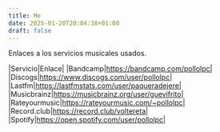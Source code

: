 ```yaml
---
title: Me
date: 2025-01-20T20:04:38+01:00
draft: false
---
```


Enlaces a los servicios musicales usados.

<!--more-->

|Servicio|Enlace|
|Bandcamp|https://bandcamp.com/pollolpc|
|Discogs|https://www.discogs.com/user/pollolpc|
|Lastfm|https://lastfmstats.com/user/paqueradejere|
|Musicbrainz|https://musicbrainz.org/user/guevifrito|
|Rateyourmusic|https://rateyourmusic.com/~pollolpc|
|Record.club|https://record.club/voltereta|
|Spotify|https://open.spotify.com/user/pollolpc|

